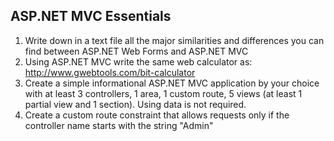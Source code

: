 ## ASP.NET MVC Essentials

1. Write down in a text file all the major similarities and differences you can find between ASP.NET Web Forms and ASP.NET MVC
2. Using ASP.NET MVC write the same web calculator as: http://www.gwebtools.com/bit-calculator
3. Create a simple informational ASP.NET MVC application by your choice with at least 3 controllers, 1 area, 1 custom route, 5 views (at least 1 partial view and 1 section). Using data is not required.
4. Create a custom route constraint that allows requests only if the controller name starts with the string "Admin"
